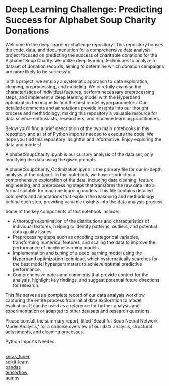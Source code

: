 # Deep Learning Challenge: Predicting Success for Alphabet Soup Charity Donations

Welcome to the deep-learning-challenge repository! This repository houses the code, data, and documentation for a comprehensive data analysis project focused on predicting the success of charitable donations for the Alphabet Soup Charity. We utilize deep learning techniques to analyze a dataset of donation records, aiming to determine which donation campaigns are more likely to be successful.

In this project, we employ a systematic approach to data exploration, cleaning, preprocessing, and modeling. We carefully examine the characteristics of individual features, perform necessary preprocessing steps, and implement a deep learning model with the Hyperband optimization technique to find the best model hyperparameters. Our detailed comments and annotations provide insights into our thought process and methodology, making this repository a valuable resource for data science enthusiasts, researchers, and machine learning practitioners.

Below you'll find a brief description of the two main notebooks in this repository and a list of Python imports needed to execute the code. We hope you find this repository insightful and informative. Enjoy exploring the data and models!

AlphabetSoupCharity.ipynb is our cursory analysis of the data set, only modifying the data using the given prompts.

AlphabetSoupCharity_Optimization.ipynb is the primary file for our in-depth analysis of the dataset. In this notebook, we have conducted a comprehensive exploration of the data, including data cleaning, feature engineering, and preprocessing steps that transform the raw data into a format suitable for machine learning models. This file contains detailed comments and annotations that explain the reasoning and methodology behind each step, providing valuable insights into the data analysis process.

Some of the key components of this notebook include:
- A thorough examination of the distributions and characteristics of individual features, helping to identify patterns, outliers, and potential data quality issues.
- Preprocessing steps such as encoding categorical variables, transforming numerical features, and scaling the data to improve the performance of machine learning models.
- Implementation and tuning of a deep learning model using the Hyperband optimization technique, which systematically searches for the best model hyperparameters to achieve optimal predictive performance.
- Comprehensive notes and comments that provide context for the analysis, highlight key findings, and suggest potential future directions for research.

This file serves as a complete record of our data analysis workflow, capturing the entire process from initial data exploration to model evaluation. It can be used as a reference for further analysis and experimentation or adapted to other datasets and research questions.

Please consult the summary report, titled 'Beautiful Soup Neural Network Model Analysis,' for a concise overview of our data analysis, structural adjustments, and cleaning processes.

Python Imports Needed:

<br>[keras_tuner](https://keras.io/keras_tuner/)
<br>[scikit-learn](https://scikit-learn.org/stable/)
<br>[pandas](https://pandas.pydata.org/)
<br>[tensorflow](https://www.tensorflow.org/)
<br>[numpy](https://numpy.org/)

